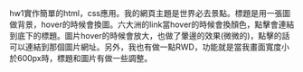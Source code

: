hw1實作簡單的html，css應用。我的網頁主題是世界必去景點。標題是用一張圖做背景，hover的時候會換圖。六大洲的link當hover的時候會換顏色，點擊會連結到底下的標題。圖片hover的時候會放大，也做了暈邊的效果(微微的)，點擊的話可以連結到那個圖片網址。另外，我也有做一點RWD，功能就是當我畫面寬度小於600px時，標題和圖片有做一些調整。